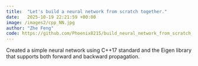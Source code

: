 ```yaml
---
title:  "Let's build a neural network from scratch together."
date:   2025-10-19 22:21:59 +00:00
image: /images2/cpp_NN.jpg
author: "Zhe Feng"
code: https://github.com/Phoenix8215/build_neural_network_from_scratch_CPP.git
---
```

Created a simple neural network using C++17 standard and the Eigen library that supports both forward and backward propagation.